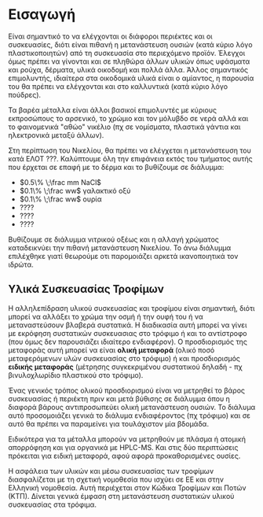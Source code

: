 # Εισαγωγή
Είναι σημαντικό το να ελέγχονται οι διάφοροι περιέκτες και οι συσκευασίες, διότι είναι πιθανή η μετανάστευση ουσιών (κατά κύριο λόγο πλαστικοποιητών) από τη συσκευασία στο περιεχόμενο προϊόν. Έλεγχοι όμως πρέπει να γίνονται και σε πληθώρα άλλων υλικών όπως υφάσματα και ρούχα, δέρματα, υλικά οικοδομή και πολλά άλλα.
Άλλος σημαντικός επιμολυντής, ιδιαίτερα στα οικοδομικά υλικά είναι ο αμίαντος, η παρουσία του θα πρέπει να ελέγχονται και στο καλλυντικά (κατά κύριο λόγο πούδρες).

Τα βαρέα μέταλλα είναι άλλοι βασικοί επιμολυντές με κύριους εκπροσώπους το αρσενικό, το χρώμιο και τον μόλυβδο σε νερά αλλά και το φαινομενικά "αθώο" νικέλιο (πχ σε νομίσματα, πλαστικά γάντια και ηλεκτρονικά μεταξύ άλλων).

Στη περίπτωση του Νικελίου, θα πρέπει να ελέγχεται η μετανάστευση του κατά ΕΛΟΤ ???. Καλύπτουμε όλη την επιφάνεια εκτός του τμήματος αυτής που έρχεται σε επαφή με το δέρμα και το βυθίζουμε σε διάλυμμα:

* $0.5\% \;\frac mm NaCl$
* $0.1\% \;\frac ww$ γαλακτικό οξύ
* $0.1\% \;\frac ww$ ουρία
* ????
* ????
* ????

Βυθίζουμε σε διάλυμμα νιτρικού οξέως και η αλλαγή χρώματος καταδεικνύει την πιθανή μετανάστευση Νικελίου. Το άνω διάλυμμα επιλέχθηκε γιατί θεωρούμε οτι παρομοιάζει αρκετά ικανοποιητικά τον ιδρώτα.

## Υλικά Συσκευασίας Τροφίμων

Η αλληλεπίδραση υλικού συσκευασίας και τροφίμου είναι σημαντική, διότι μπορεί να αλλάξει το χρώμα την οσμή ή την ουφή του ή να μεταναστεύσουν βλαβερά συστατικά. Η διαδικασία αυτή μπορεί να γίνει με εκρόφηση συστατικών συσκευασιας στο τρόφιμο ή και το αντίστροφο (που όμως δεν παρουσιάζει ιδιαίτερο ενδιαφέρον). Ο προσδιορισμός της μεταφοράς αυτή μπορεί να είναι **ολική μεταφορά** (ολικό ποσό μεταφερόμενων υλών συσκευασίας στο τρόφιμο) ή και προσδιορισμός **ειδικής μεταφοράς** (μέτρησης συγκεκριμένου συστατικού δηλαδή - πχ βινυλοχλωρίδιο πλαστικού στο τρόφιμο).

Ένας γενικός τρόπος ολικού προσδιορισμού είναι να μετρηθεί το βάρος συσκευασίας ή περιέκτη πριν και μετά βύθισης σε διάλυμμα όπου η διαφορά βάρους αντιπροσωπεύει ολική μετανάστευση ουσιών. Το διάλυμα αυτό προσομοιάζει γενικά το διάλυμα ενδιαφέροντος (πχ τρόφιμο) και σε αυτό θα πρέπει να παραμείνει για τουλάχιστον μία βδομάδα.

Ειδικότερα για τα μέταλλα μπορούν να μετρηθούν με πλάσμα ή ατομική απορρόφηση και για οργανικά με HPLC-MS. Και στις δύο περιπτώσεις πρόκειται για ειδική μεταφορά, αφού αφορά προκαθορισμένες ουσίες.

Η ασφάλεια των υλικών και μέσω συσκευασίας των τροφίμων διασφαλίζεται με τη σχετική νομοθεσία που ισχύει σε ΕΕ και στην Ελληνική νομοθεσία. Αυτή περιέχεται στον Κώδικα Τροφίμων και Ποτών (ΚΤΠ). Δίνεται γενικά έμφαση στη μετανάστευση συστατικών υλικού συσκευασίας στα τρόφιμα.

